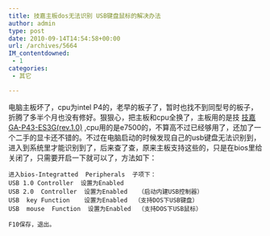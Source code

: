```yaml
---
title: 技嘉主板dos无法识别 USB键盘鼠标的解决办法
author: admin
type: post
date: 2010-09-14T14:54:58+00:00
url: /archives/5664
IM_contentdowned:
 - 1
categories:
 - 其它

---
```

电脑主板坏了，cpu为intel P4的，老早的板子了，暂时也找不到同型号的板子，折腾了多半个月也没有修好。狠狠心，把主板和cpu全换了，主板用的是技 [技嘉 GA-P43-ES3G(rev.1.0)](http://detail.zol.com.cn/motherboard/index168668.shtml "技嘉 GA-P43-ES3G(rev.1.0)") ,cpu用的是e7500的，不算高不过已经够用了，还加了一个二手的显卡还不错的。不过在电脑启动的时候发现自己的usb键盘无法识别到，进入到系统里才能识别到了，后来查了查，原来主板支持这些的，只是在bios里给关闭了，只需要开启一下就可以了，方法如下：

```
进入bios-Integratted  Peripherals  子项下：
USB 1.0 Controller  设置为Enabled
USB 2.0  Controller  设置为Enabled   （启动内建USB控制器）
USB  key Function    设置为Enabled  （支持DOS下USB键盘）
USB  mouse  Function  设置为Enabled  （支持DOS下USB鼠标）

F10保存，退出。
```